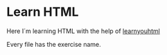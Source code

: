 # Learn HTML
 
Here I´m learning HTML with the help of [learnyouhtml](https://github.com/denysdovhan/learnyouhtml/tree/v1.0.2?tab=readme-ov-file)

Every file has the exercise name.